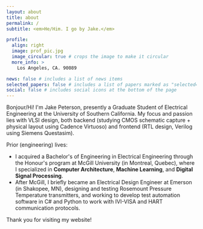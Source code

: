```yaml
---
layout: about
title: about
permalink: /
subtitle: <em>He/Him. I go by Jake.</em>

profile:
  align: right
  image: prof_pic.jpg
  image_circular: true # crops the image to make it circular
  more_info: >
    Los Angeles, CA. 90089

news: false # includes a list of news items
selected_papers: false # includes a list of papers marked as "selected={true}"
social: false # includes social icons at the bottom of the page
---
```


<!-- Write your biography here. Tell the world about yourself. Link to your favorite [subreddit](http://reddit.com). You can put a picture in, too. The code is already in, just name your picture `prof_pic.jpg` and put it in the `img/` folder.

Put your address / P.O. box / other info right below your picture. You can also disable any of these elements by editing `profile` property of the YAML header of your `_pages/about.md`. Edit `_bibliography/papers.bib` and Jekyll will render your [publications page](/al-folio/publications/) automatically.

Link to your social media connections, too. This theme is set up to use [Font Awesome icons](https://fontawesome.com/) and [Academicons](https://jpswalsh.github.io/academicons/), like the ones below. Add your Facebook, Twitter, LinkedIn, Google Scholar, or just disable all of them. -->

Bonjour/Hi! I'm Jake Peterson, presently a Graduate Student of Electrical
Engineering at the University of Southern California. My focus and passion lies
with VLSI design, both backend (studying CMOS schematic capture + physical
layout using Cadence Virtuoso) and frontend (RTL design, Verilog using Siemens
Questasim).

Prior (engineering) lives:

- I acquired a Bachelor's of Engineering in Electrical Engineering through the
  Honour's program at McGill University (in Montreal, Quebec), where I
  specialized in **Computer Architecture**, **Machine Learning**, and
  **Digital Signal Processing**.
- After McGill, I briefly became an Electrical Design Engineer at Emerson (in
  Shakopee, MN), designing and testing Rosemount Pressure Temperature
  transmitters, and working to develop test automation software in C# and
  Python to work with IVI-VISA and HART communication protocols.

Thank you for visiting my website!
